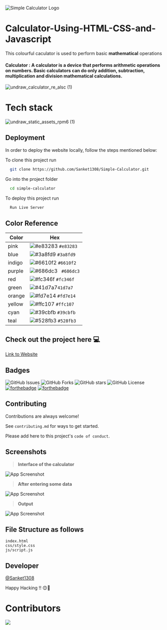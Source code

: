 ![Simple Calculator Logo](https://i.imgur.com/VFZ1TRu.png)
# Calculator-Using-HTML-CSS-and-Javascript
This colourful caculator is used to perform basic  **mathematical** operations
#### Calculator : A calculator is a device that performs arithmetic operations on numbers. Basic calculators can do only addition, subtraction, multiplication and division mathematical calculations. 

![undraw_calculator_re_alsc (1)](https://user-images.githubusercontent.com/114678694/193467678-38489f12-5751-414d-a1e9-04657d5ade53.svg)
<br>
<h1>Tech stack</h1>


![undraw_static_assets_rpm6 (1)](https://user-images.githubusercontent.com/114678694/193468831-6df4843c-8228-4e5d-9d76-63afbe2d9ac4.svg)


## Deployment
In order to deploy the website locally, follow the steps mentioned below:

To clone this project run

```bash
  git clone https://github.com/Sanket1308/Simple-Calculator.git
```
Go into the project folder

```bash
  cd simple-calculator
```
To deploy this project run

```bash
  Run Live Server
``` 
 ## Color Reference

| Color             | Hex                                                                |
| ----------------- | ------------------------------------------------------------------ |
| pink | ![#e83283](https://via.placeholder.com/10/e83283?text=+) `#e83283` |
| blue | ![#3a8fd9](https://via.placeholder.com/10/3a8fd9?text=+) `#3a8fd9` |
| indigo | ![#6610f2](https://via.placeholder.com/10/6610f2?text=+) `#6610f2` |
| purple | ![#686dc3](https://via.placeholder.com/10/686dc3?text=+) ` #686dc3` |
| red | ![#fc346f](https://via.placeholder.com/10/fc346f?text=+) `#fc346f` |
| green | ![#41d7a7](https://via.placeholder.com/10/41d7a7?text=+)`41d7a7`  |
| orange | ![#fd7e14](https://via.placeholder.com/10/fd7e14?text=+) `#fd7e14` |
| yellow | ![#ffc107](https://via.placeholder.com/10/ffc107?text=+) `#ffc107 ` |
| cyan | ![#39cbfb](https://via.placeholder.com/10/39cbfb?text=+) `#39cbfb`  |
| teal | ![#528fb3](https://via.placeholder.com/10/528fb3?text=+) `#528fb3`  |


## Check out the project here 💻

[Link to Website](https://sanket1308.github.io/Simple-Calculator/)


## Badges


![GitHub Issues](https://img.shields.io/github/issues/Sanket1308/Simple-Calculator?style=for-the-badge)
![GitHub Forks](https://img.shields.io/github/forks/Sanket1308/Simple-Calculator?style=for-the-badge)
![GitHub stars](https://img.shields.io/github/stars/Sanket1308/Simple-Calculator?style=for-the-badge)
![GitHub License](https://img.shields.io/github/license/Sanket1308/Simple-Calculator?style=for-the-badge)
[![forthebadge](https://forthebadge.com/images/badges/made-with-javascript.svg)](https://forthebadge.com)
[![forthebadge](http://forthebadge.com/images/badges/built-with-love.svg)](http://forthebadge.com)


## Contributing

Contributions are always welcome!

See `contributing.md` for ways to get started.

Please add here to this project's `code of conduct`.


## Screenshots
>**Interface of the calculator**

![App Screenshot](https://user-images.githubusercontent.com/86493014/193455722-9f867342-a759-49da-a47f-fd1d1f1528a7.png)

>**After entering some data**

![App Screenshot](https://user-images.githubusercontent.com/86493014/193455727-52f49118-b6ad-4667-ab37-069802d9180e.png)

>**Output**

![App Screenshot](https://user-images.githubusercontent.com/86493014/193455733-bcb72c4e-11f1-444e-826d-d28b8fa5164d.png)

## File Structure as follows
```
index.html
css/style.css
js/script.js
```


## Developer

 [@Sanket1308](https://www.github.com/Sanket1308)

Happy Hacking !! 😊🙌

# Contributors

<a href="https://github.com/Sanket1308/Simple-Calculator/graphs/contributors">
  <img src="https://contrib.rocks/image?repo=Sanket1308/Simple-Calculator"/>
  </a>